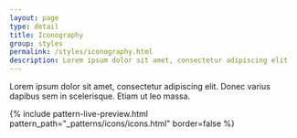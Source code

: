 ```yaml
---
layout: page
type: detail
title: Iconography
group: styles
permalink: /styles/iconography.html
description: Lorem ipsum dolor sit amet, consectetur adipiscing elit
---
```


Lorem ipsum dolor sit amet, consectetur adipiscing elit. Donec varius dapibus sem in scelerisque. Etiam ut leo massa.

{% include pattern-live-preview.html pattern_path="_patterns/icons/icons.html" border=false %}